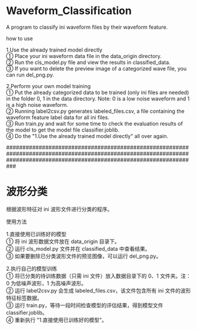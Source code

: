# Waveform_Classification  
A program to classify ini waveform files by their waveform feature.  

how to use  

1.Use the already trained model directly  
① Place your ini waveform data file in the data_origin directory.  
② Run the cls_model.py file and view the results in classified_data.  
③ If you want to delete the preview image of a categorized wave file, you can run del_png.py.  

2.Perform your own model training  
① Put the already categorized data to be trained (only ini files are needed) in the folder 0, 1 in the data directory. Note: 0 is a low noise waveform and 1 is a high noise waveform.  
② Running label2csv.py generates labeled_files.csv, a file containing the waveform feature label data for all ini files.  
③ Run train.py and wait for some time to check the evaluation results of the model to get the model file classifier.joblib.  
④ Do the "1.Use the already trained model directly" all over again.  



###########################################################################################################################################################################



# 波形分类  
根据波形特征对 ini 波形文件进行分类的程序。  

使用方法  

1.直接使用已训练好的模型  
① 将 ini 波形数据文件放在 data_origin 目录下。  
② 运行 cls_model.py 文件并在 classified_data 中查看结果。  
③ 如果要删除已分类波形文件的预览图像，可以运行 del_png.py。  

2.执行自己的模型训练  
① 将已分类的待训练数据（只需 ini 文件）放入数据目录下的 0、1 文件夹。注：0 为低噪声波形，1 为高噪声波形。  
② 运行 label2csv.py 会生成 labeled_files.csv，该文件包含所有 ini 文件的波形特征标签数据。  
③ 运行 train.py，等待一段时间检查模型的评估结果，得到模型文件 classifier.joblib。  
④ 重新执行 "1.直接使用已训练好的模型"。  

